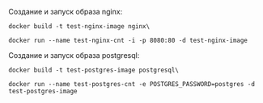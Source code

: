 Создание и запуск образа nginx:

`docker build -t test-nginx-image nginx\`

`docker run --name test-nginx-cnt -i -p 8080:80 -d test-nginx-image`

Создание и запуск образа postgresql:

`docker build -t test-postgres-image postgresql\`

`docker run --name test-postgres-cnt -e POSTGRES_PASSWORD=postgres -d test-postgres-image`